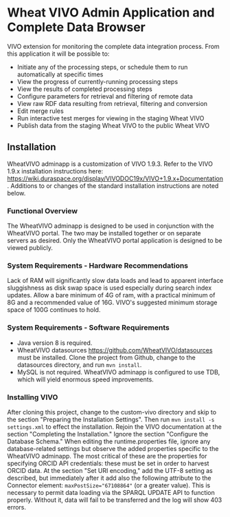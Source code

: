 # Wheat VIVO Admin Application and Complete Data Browser
VIVO extension for monitoring the complete data integration process.  From this application it will be possible to:
- Initiate any of the processing steps, or schedule them to run automatically at specific times
- View the progress of currently-running processing steps
- View the results of completed processing steps
- Configure parameters for retrieval and filtering of remote data
- View raw RDF data resulting from retrieval, filtering and conversion
- Edit merge rules
- Run interactive test merges for viewing in the staging Wheat VIVO
- Publish data from the staging Wheat VIVO to the public Wheat VIVO

## Installation
WheatVIVO adminapp is a customization of VIVO 1.9.3.  Refer to the VIVO 1.9.x installation instructions here: <https://wiki.duraspace.org/display/VIVODOC19x/VIVO+1.9.x+Documentation> .  Additions to or changes of the standard installation instructions are noted below.
### Functional Overview
The WheatVIVO adminapp is designed to be used in conjunction with the WheatVIVO portal.  The two may be installed together or on separate servers as desired.  Only the WheatVIVO portal application is designed to be viewed publicly.
### System Requirements - Hardware Recommendations
Lack of RAM will significantly slow data loads and lead to apparent interface sluggishness as disk swap space is used especially during search index updates.  Allow a bare minimum of 4G of ram, with a practical minimum of 8G and a recommended value of 16G.  VIVO's suggested minimum storage space of 100G continues to hold.
### System Requirements - Software Requirements
- Java version 8 is required.
- WheatVIVO datasources <https://github.com/WheatVIVO/datasources> must be installed.  Clone the project from Github, change to the datasources directory, and run `mvn install`.
- MySQL is not required.  WheatVIVO adminapp is configured to use TDB, which will yield enormous speed improvements.
### Installing VIVO
After cloning this project, change to the custom-vivo directory and skip to the section "Preparing the Installation Settings".  Then run `mvn install -s settings.xml` to effect the installation.  Rejoin the VIVO documentation at the section "Completing the Installation."  Ignore the section "Configure the Database Schema."  When editing the runtime.properties file, ignore any database-related settings but observe the added properties specific to the WheatVIVO adminapp.  The most critical of these are the properties for specifying ORCID API credentials: these must be set in order to harvest ORCID data. At the section "Set URI encoding," add the UTF-8 setting as described, but immediately after it add also the following attribute to the Connector element: `maxPostSize="67108864"` (or a greater value).  This is necessary to permit data loading via the SPARQL UPDATE API to function properly.  Without it, data will fail to be transferred and the log will show 403 errors. 
